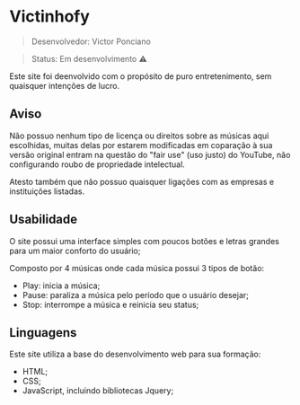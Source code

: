 # Victinhofy

> Desenvolvedor: Victor Ponciano

> Status: Em desenvolvimento ⚠️

Este site foi deenvolvido com o propósito de puro entretenimento, sem quaisquer intenções de lucro.

## Aviso

Não possuo nenhum tipo de licença ou direitos sobre as músicas aqui escolhidas, muitas delas por estarem modificadas em coparação à sua versão original entram na questão do "fair use" (uso justo) do YouTube, não configurando roubo de propriedade intelectual.

Atesto também que não possuo quaisquer ligações com as empresas e instituições listadas.

## Usabilidade

O site possui uma interface simples com poucos botões e letras grandes para um maior conforto do usuário;

Composto por 4 músicas onde cada música possui 3 tipos de botão: 
+ Play: inicia a música;
+ Pause: paraliza a música pelo período que o usuário desejar;
+ Stop: interrompe a música e reinicia seu status;

## Linguagens

Este site utiliza a base do desenvolvimento web para sua formação:
+ HTML;
+ CSS;
+ JavaScript, incluindo bibliotecas Jquery;
